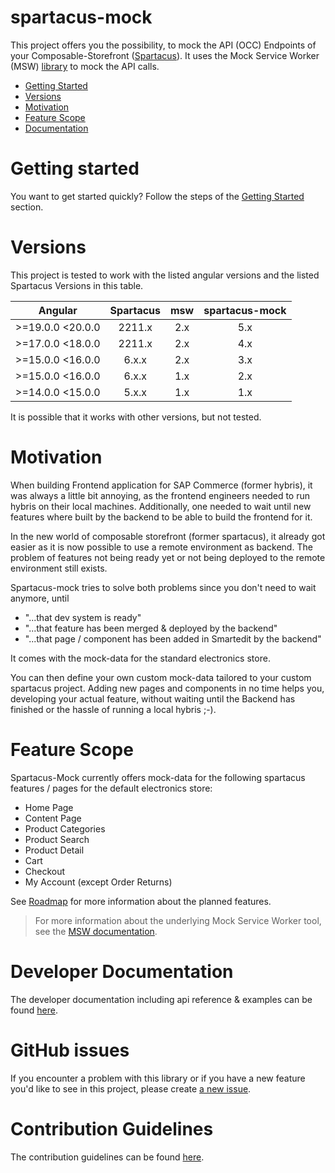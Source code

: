 # spartacus-mock

This project offers you the possibility, to mock the API (OCC) Endpoints of your Composable-Storefront ([Spartacus](https://github.com/SAP/spartacus)).
It uses the Mock Service Worker (MSW) [library](https://mswjs.io/) to mock the API calls.

- [Getting Started](#getting-started)
- [Versions](#versions)
- [Motivation](#motivation)
- [Feature Scope](#feature-scope)
- [Documentation](#documentation)

# Getting started

You want to get started quickly? Follow the steps of the [Getting Started](getting-started/README.md) section.

# Versions

This project is tested to work with the listed angular versions and the listed Spartacus Versions in this table.

| Angular          | Spartacus | msw | spartacus-mock |
| ---------------- | :-------: | :-: | :------------: |
| >=19.0.0 <20.0.0 |  2211.x   | 2.x |      5.x       |
| >=17.0.0 <18.0.0 |  2211.x   | 2.x |      4.x       |
| >=15.0.0 <16.0.0 |   6.x.x   | 2.x |      3.x       |
| >=15.0.0 <16.0.0 |   6.x.x   | 1.x |      2.x       |
| >=14.0.0 <15.0.0 |   5.x.x   | 1.x |      1.x       |

It is possible that it works with other versions, but not tested.

# Motivation

When building Frontend application for SAP Commerce (former hybris), it was always a little bit annoying, as the frontend engineers needed to
run hybris on their local machines. Additionally, one needed to wait until new features where built by the backend to be able to build the
frontend for it.

In the new world of composable storefront (former spartacus), it already got easier as it is now possible to use a remote environment as backend.
The problem of features not being ready yet or not being deployed to the remote environment still exists.

Spartacus-mock tries to solve both problems since you don't need to wait anymore, until

- "...that dev system is ready"
- "...that feature has been merged & deployed by the backend"
- "...that page / component has been added in Smartedit by the backend"

It comes with the mock-data for the standard electronics store.

You can then define your own custom mock-data tailored to your custom spartacus project.
Adding new pages and components in no time helps you, developing your actual feature, without
waiting until the Backend has finished or the hassle of running a local hybris ;-).

# Feature Scope

Spartacus-Mock currently offers mock-data for the following spartacus features / pages for the default electronics store:

- Home Page
- Content Page
- Product Categories
- Product Search
- Product Detail
- Cart
- Checkout
- My Account (except Order Returns)

See [Roadmap](https://valantic.gitbook.io/spartacus-mock/roadmap) for more information about the planned features.

> For more information about the underlying Mock Service Worker tool, see the [MSW documentation](https://mswjs.io/docs/api/rest).

# Developer Documentation

The developer documentation including api reference & examples can be found [here](https://valantic.gitbook.io/spartacus-mock/).

# GitHub issues

If you encounter a problem with this library or if you have a new feature you'd like to see in this project,
please create [a new issue](https://github.com/valantic/spartacus-mock/issues/new/choose).

# Contribution Guidelines

The contribution guidelines can be found [here](../../CONTRIBUTING.md).
